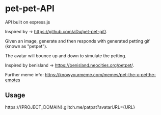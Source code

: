 # pet-pet-API


API built on express.js 

Inspired by -> https://github.com/aDu/pet-pet-gif/.

Given an image, generate and then responds with generated petting gif (known as "petpet"). 

The avatar will bounce up and down to simulate the petting.

Inspired by benisland -> https://benisland.neocities.org/petpet/.

Further meme info: https://knowyourmeme.com/memes/pet-the-x-petthe-emotes


## Usage

https://{PROJECT_DOMAIN}.glitch.me/patpat?avatarURL={URL}
